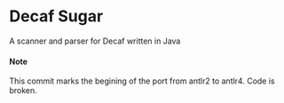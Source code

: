 Decaf Sugar
=============

A scanner and parser for Decaf written in Java

#### Note

This commit marks the begining of the port from antlr2 to antlr4. Code is broken.